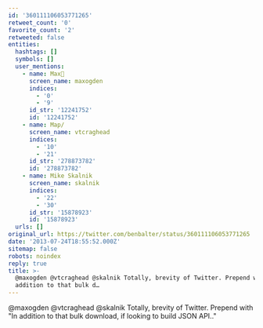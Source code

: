 ```yaml
---
id: '360111106053771265'
retweet_count: '0'
favorite_count: '2'
retweeted: false
entities:
  hashtags: []
  symbols: []
  user_mentions:
    - name: Max🦋
      screen_name: maxogden
      indices:
        - '0'
        - '9'
      id_str: '12241752'
      id: '12241752'
    - name: Map/
      screen_name: vtcraghead
      indices:
        - '10'
        - '21'
      id_str: '278873782'
      id: '278873782'
    - name: Mike Skalnik
      screen_name: skalnik
      indices:
        - '22'
        - '30'
      id_str: '15878923'
      id: '15878923'
  urls: []
original_url: https://twitter.com/benbalter/status/360111106053771265
date: '2013-07-24T18:55:52.000Z'
sitemap: false
robots: noindex
reply: true
title: >-
  @maxogden @vtcraghead @skalnik Totally, brevity of Twitter. Prepend with "In
  addition to that bulk d…
---
```


@maxogden @vtcraghead @skalnik Totally, brevity of Twitter. Prepend with "In addition to that bulk download, if looking to build JSON API.."